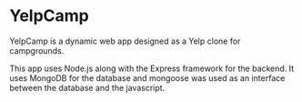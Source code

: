 # YelpCamp
YelpCamp is a dynamic web app designed as a Yelp clone for campgrounds.

This app uses Node.js along with the Express framework for the backend. It uses MongoDB for the database and mongoose was used
as an interface between the database and the javascript.